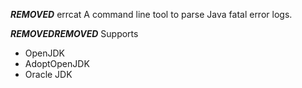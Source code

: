 ***REMOVED*** errcat
A command line tool to parse Java fatal error logs.

***REMOVED******REMOVED*** Supports

  * OpenJDK
  * AdoptOpenJDK
  * Oracle JDK

